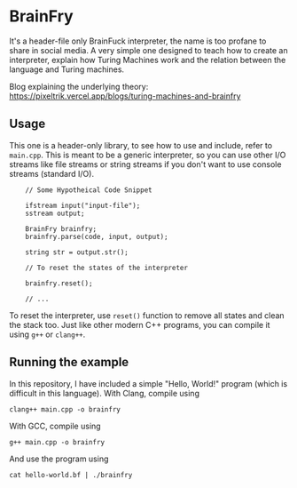 # BrainFry
It's a header-file only BrainFuck interpreter, the name is too profane to share in social media. A very simple one designed to teach how to create an interpreter, 
explain how Turing Machines work and the relation between the language and Turing machines.

Blog explaining the underlying theory: https://pixeltrik.vercel.app/blogs/turing-machines-and-brainfry

## Usage
This one is a header-only library, to see how to use and include, refer to `main.cpp`. This is meant to be a generic interpreter, so you can use other I/O streams 
like file streams or string streams if you don't want to use console streams (standard I/O).

```
    // Some Hypotheical Code Snippet

    ifstream input("input-file");
    sstream output;

    BrainFry brainfry;
    brainfry.parse(code, input, output);

    string str = output.str();

    // To reset the states of the interpreter
    
    brainfry.reset();

    // ...
```

To reset the interpreter, use `reset()` function to remove all states and clean the stack too.
Just like other modern C++ programs, you can compile it using `g++` or `clang++`. 

## Running the example
In this repository, I have included a simple "Hello, World!" program (which is difficult in this language). 
With Clang, compile using
```
clang++ main.cpp -o brainfry
```

With GCC, compile using
```
g++ main.cpp -o brainfry
```

And use the program using
```
cat hello-world.bf | ./brainfry
```
